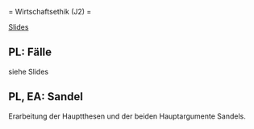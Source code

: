 = Wirtschaftsethik (J2) =

[Slides](https://dorkeinath.github.io/slides_html/slides/Wirtschaftsethik.html)

## PL: Fälle

siehe Slides

## PL, EA: Sandel

Erarbeitung der Hauptthesen und der beiden Hauptargumente Sandels.

